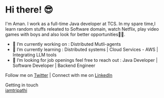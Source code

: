 # Hi there! 😎
I'm Aman. I work as a full-time Java developer at TCS. In my spare time,I learn random stuffs releated to Software domain, watch Netflix, play video games with boys and also look for better opportunities😶‍🌫️.

- 🔭 I’m currently working on : Distributed Mutli-agents
- 🌱 I’m currently learning : Distributed systems | Cloud Services - AWS | Integrating LLM tools
- 👯 I’m looking for job openings feel free to reach out : Java Developer | Software Developer | Backend Engineer

Follow me on [Twitter](https://x.com/Iamtripathi25)  |  Connect with me on [LinkedIn](https://www.linkedin.com/in/aman-tripathi-6ba35a191/) 

Getting in touch <br>
[iamtripathi](https://tripathiaman2511.github.io/portfolio/)






